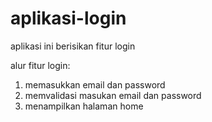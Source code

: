# aplikasi-login
aplikasi ini berisikan fitur login

alur fitur login:
1. memasukkan email dan password
2. memvalidasi masukan email dan password
3. menampilkan halaman home
